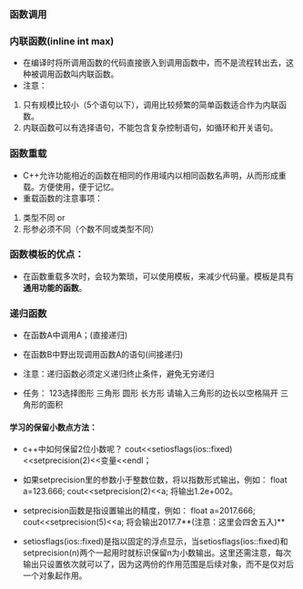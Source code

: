 ### 函数调用

### 内联函数(inline int max)
* 在编译时将所调用函数的代码直接嵌入到调用函数中，而不是流程转出去，这种被调用函数叫内联函数。
* 注意：
1. 只有规模比较小（5个语句以下），调用比较频繁的简单函数适合作为内联函数。
2. 内联函数可以有选择语句，不能包含复杂控制语句，如循环和开关语句。


### 函数重载
* C++允许功能相近的函数在相同的作用域内以相同函数名声明，从而形成重载。方便使用，便于记忆。
* 重载函数的注意事项：
1. 类型不同 or
2. 形参必须不同（个数不同或类型不同）

### 函数模板的优点：
* 在函数重载多次时，会较为繁琐，可以使用模板，来减少代码量。模板是具有**通用功能的函数**。

### 递归函数
* 在函数A中调用A；(直接递归)
* 在函数B中野出现调用函数A的语句(间接递归)
* 注意：递归函数必须定义递归终止条件，避免无穷递归

* 任务：
    123选择图形
    三角形 圆形 长方形
    请输入三角形的边长以空格隔开
    三角形的面积

#### 学习的保留小数点方法：
* c++中如何保留2位小数呢？
cout<<setiosflags(ios::fixed)<<setprecision(2)<<变量<<endl；
* 如果setprecision里的参数小于整数位数，将以指数形式输出，例如： 
float a=123.666; 
cout<<setprecision(2)<<a;
将输出1.2e+002。

* setprecision函数是指设置输出的精度，例如：
float a=2017.666; 
cout<<setprecision(5)<<a;
将会输出2017.7**(注意：这里会四舍五入)**

* setiosflags(ios::fixed)是指以固定的浮点显示，当setiosflags(ios::fixed)和setprecision(n)两个一起用时就标识保留n为小数输出。这里还需注意，每次输出只设置依次就可以了，因为这两份的作用范围是后续对象，而不是仅对后一个对象起作用。
